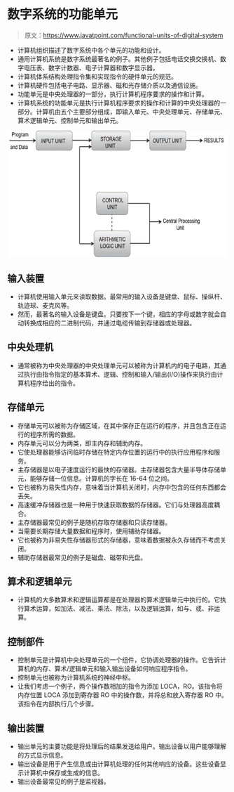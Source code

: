 # 数字系统的功能单元

> 原文：<https://www.javatpoint.com/functional-units-of-digital-system>

*   计算机组织描述了数字系统中各个单元的功能和设计。
*   通用计算机系统是数字系统最著名的例子。其他例子包括电话交换交换机、数字电压表、数字计数器、电子计算器和数字显示器。
*   计算机体系结构处理指令集和实现指令的硬件单元的规范。
*   计算机硬件包括电子电路、显示器、磁和光存储介质以及通信设施。
*   功能单元是中央处理器的一部分，执行计算机程序要求的操作和计算。
*   计算机系统的功能单元是执行计算机程序要求的操作和计算的中央处理器的一部分。计算机由五个主要部分组成，即输入单元、中央处理单元、存储单元、算术逻辑单元、控制单元和输出单元。

![Functional units of digital system](img/d64f4e04ba431bca2e54178390e60117.png)

## 输入装置

*   计算机使用输入单元来读取数据。最常用的输入设备是键盘、鼠标、操纵杆、轨迹球、麦克风等。
*   然而，最著名的输入设备是键盘。只要按下一个键，相应的字母或数字就会自动转换成相应的二进制代码，并通过电缆传输到存储器或处理器。

## 中央处理机

*   通常被称为中央处理器的中央处理单元可以被称为计算机内的电子电路，其通过执行由指令指定的基本算术、逻辑、控制和输入/输出(I/O)操作来执行由计算机程序给出的指令。

## 存储单元

*   存储单元可以被称为存储区域，在其中保存正在运行的程序，并且包含正在运行的程序所需的数据。
*   内存单元可以分为两类，即主内存和辅助内存。
*   它使处理器能够访问临时存储在特定内存位置的运行中的执行应用程序和服务。
*   主存储器是以电子速度运行的最快的存储器。主存储器包含大量半导体存储单元，能够存储一位信息。计算机的字长在 16-64 位之间。
*   它也被称为易失性内存，意味着当计算机关闭时，内存中包含的任何东西都会丢失。
*   高速缓冲存储器也是一种用于快速获取数据的存储器。它们与处理器高度耦合。
*   主存储器最常见的例子是随机存取存储器和只读存储器。
*   当需要长期存储大量数据和程序时，使用辅助存储器。
*   它也被称为非易失性存储器形式的存储器，意味着数据被永久存储而不考虑关闭。
*   辅助存储器最常见的例子是磁盘、磁带和光盘。

## 算术和逻辑单元

*   计算机的大多数算术和逻辑运算都是在处理器的算术逻辑单元中执行的。它执行算术运算，如加法、减法、乘法、除法，以及逻辑运算，如与、或、非运算。

## 控制部件

*   控制单元是计算机中央处理单元的一个组件，它协调处理器的操作。它告诉计算机的内存、算术/逻辑单元和输入输出设备如何响应程序指令。
*   控制单元也被称为计算机系统的神经中枢。
*   让我们考虑一个例子，两个操作数相加的指令为添加 LOCA，RO。该指令将内存位置 LOCA 添加到寄存器 RO 中的操作数，并将总和放入寄存器 RO 中。该指令在内部执行几个步骤。

## 输出装置

*   输出单元的主要功能是将处理后的结果发送给用户。输出设备以用户能够理解的方式显示信息。
*   输出设备是用于产生信息或由计算机处理的任何其他响应的设备。这些设备显示计算机中保存或生成的信息。
*   输出设备最常见的例子是监视器。
